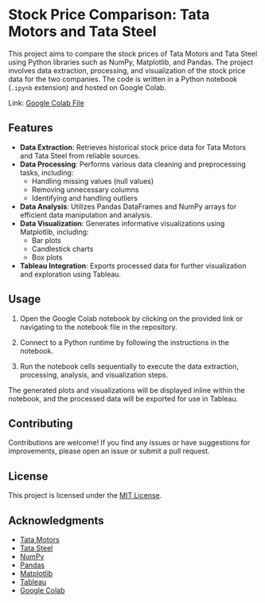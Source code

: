 # Stock Price Comparison: Tata Motors and Tata Steel

This project aims to compare the stock prices of Tata Motors and Tata Steel using Python libraries such as NumPy, Matplotlib, and Pandas. The project involves data extraction, processing, and visualization of the stock price data for the two companies. The code is written in a Python notebook (`.ipynb` extension) and hosted on Google Colab.

Link: [Google Colab File](https://colab.research.google.com/drive/1_vwYsBDX3kYH4N4jnkh7dd7AVvCf14qe?usp=sharing)

## Features

- **Data Extraction**: Retrieves historical stock price data for Tata Motors and Tata Steel from reliable sources.
- **Data Processing**: Performs various data cleaning and preprocessing tasks, including:
  - Handling missing values (null values)
  - Removing unnecessary columns
  - Identifying and handling outliers
- **Data Analysis**: Utilizes Pandas DataFrames and NumPy arrays for efficient data manipulation and analysis.
- **Data Visualization**: Generates informative visualizations using Matplotlib, including:
  - Bar plots
  - Candlestick charts
  - Box plots
- **Tableau Integration**: Exports processed data for further visualization and exploration using Tableau.

## Usage

1. Open the Google Colab notebook by clicking on the provided link or navigating to the notebook file in the repository.

2. Connect to a Python runtime by following the instructions in the notebook.

3. Run the notebook cells sequentially to execute the data extraction, processing, analysis, and visualization steps.

The generated plots and visualizations will be displayed inline within the notebook, and the processed data will be exported for use in Tableau.

## Contributing

Contributions are welcome! If you find any issues or have suggestions for improvements, please open an issue or submit a pull request.

## License

This project is licensed under the [MIT License](LICENSE).

## Acknowledgments

- [Tata Motors](https://www.tatamotors.com/)
- [Tata Steel](https://www.tatasteel.com/)
- [NumPy](https://numpy.org/)
- [Pandas](https://pandas.pydata.org/)
- [Matplotlib](https://matplotlib.org/)
- [Tableau](https://www.tableau.com/)
- [Google Colab](https://colab.research.google.com/)
